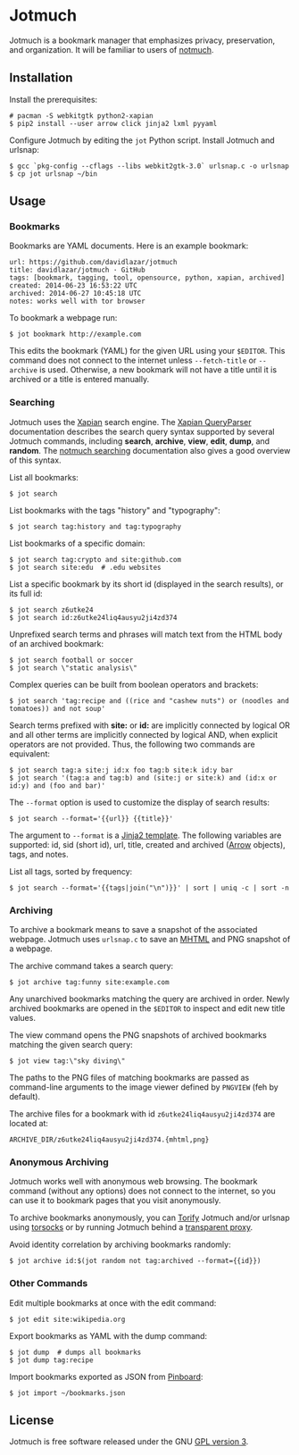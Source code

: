 # Jotmuch

Jotmuch is a bookmark manager that emphasizes privacy, preservation,
and organization.  It will be familiar to users of
[notmuch](http://notmuchmail.org/).


## Installation

Install the prerequisites:

    # pacman -S webkitgtk python2-xapian
    $ pip2 install --user arrow click jinja2 lxml pyyaml

Configure Jotmuch by editing the `jot` Python script.
Install Jotmuch and urlsnap:

    $ gcc `pkg-config --cflags --libs webkit2gtk-3.0` urlsnap.c -o urlsnap
    $ cp jot urlsnap ~/bin


## Usage

### Bookmarks

Bookmarks are YAML documents.  Here is an example bookmark:

    url: https://github.com/davidlazar/jotmuch
    title: davidlazar/jotmuch · GitHub
    tags: [bookmark, tagging, tool, opensource, python, xapian, archived]
    created: 2014-06-23 16:53:22 UTC
    archived: 2014-06-27 10:45:18 UTC
    notes: works well with tor browser

To bookmark a webpage run:

    $ jot bookmark http://example.com

This edits the bookmark (YAML) for the given URL using your `$EDITOR`.
This command does not connect to the internet unless `--fetch-title` or
`--archive` is used.  Otherwise, a new bookmark will not have a title
until it is archived or a title is entered manually.


### Searching

Jotmuch uses the [Xapian](http://xapian.org) search engine.
The [Xapian QueryParser](http://xapian.org/docs/queryparser.html)
documentation describes the search query syntax supported by several
Jotmuch commands, including **search**, **archive**, **view**, **edit**,
**dump**, and **random**. The [notmuch searching](http://notmuchmail.org/searching/)
documentation also gives a good overview of this syntax.

List all bookmarks:

    $ jot search

List bookmarks with the tags "history" and "typography":

    $ jot search tag:history and tag:typography

List bookmarks of a specific domain:

    $ jot search tag:crypto and site:github.com
    $ jot search site:edu  # .edu websites

List a specific bookmark by its short id (displayed in the search results),
or its full id:

    $ jot search z6utke24
    $ jot search id:z6utke24liq4ausyu2ji4zd374

Unprefixed search terms and phrases will match text from the HTML body
of an archived bookmark:

    $ jot search football or soccer
    $ jot search \"static analysis\"

Complex queries can be built from boolean operators and brackets:

    $ jot search 'tag:recipe and ((rice and "cashew nuts") or (noodles and tomatoes)) and not soup'

Search terms prefixed with **site:** or **id:** are implicitly connected by
logical OR and all other terms are implicitly connected by logical AND, when
explicit operators are not provided.  Thus, the following two commands are
equivalent:

    $ jot search tag:a site:j id:x foo tag:b site:k id:y bar
    $ jot search '(tag:a and tag:b) and (site:j or site:k) and (id:x or id:y) and (foo and bar)'

The `--format` option is used to customize the display of search results:

    $ jot search --format='{{url}} {{title}}'

The argument to `--format` is a [Jinja2 template](http://jinja.pocoo.org/docs/templates/).
The following variables are supported: id, sid (short id), url, title,
created and archived ([Arrow](http://crsmithdev.com/arrow/) objects),
tags, and notes.

List all tags, sorted by frequency:

    $ jot search --format='{{tags|join("\n")}}' | sort | uniq -c | sort -n


### Archiving

To archive a bookmark means to save a snapshot of the associated webpage.
Jotmuch uses `urlsnap.c` to save an [MHTML](https://en.wikipedia.org/wiki/MHTML)
and PNG snapshot of a webpage.

The archive command takes a search query:

    $ jot archive tag:funny site:example.com

Any unarchived bookmarks matching the query are archived in order.
Newly archived bookmarks are opened in the `$EDITOR` to inspect and edit
new title values.

The view command opens the PNG snapshots of archived bookmarks matching
the given search query:

    $ jot view tag:\"sky diving\"

The paths to the PNG files of matching bookmarks are passed as command-line
arguments to the image viewer defined by `PNGVIEW` (feh by default).

The archive files for a bookmark with id `z6utke24liq4ausyu2ji4zd374`
are located at:

    ARCHIVE_DIR/z6utke24liq4ausyu2ji4zd374.{mhtml,png}


### Anonymous Archiving

Jotmuch works well with anonymous web browsing.
The bookmark command (without any options) does not connect to the internet,
so you can use it to bookmark pages that you visit anonymously.

To archive bookmarks anonymously, you can
[Torify](https://trac.torproject.org/projects/tor/wiki/doc/TorifyHOWTO)
Jotmuch and/or urlsnap using [torsocks](https://code.google.com/p/torsocks/)
or by running Jotmuch behind a
[transparent proxy](https://trac.torproject.org/projects/tor/wiki/doc/TransparentProxy).

Avoid identity correlation by archiving bookmarks randomly:

    $ jot archive id:$(jot random not tag:archived --format={{id}})


### Other Commands

Edit multiple bookmarks at once with the edit command:

    $ jot edit site:wikipedia.org

Export bookmarks as YAML with the dump command:

    $ jot dump  # dumps all bookmarks
    $ jot dump tag:recipe

Import bookmarks exported as JSON from [Pinboard](https://pinboard.in/):

    $ jot import ~/bookmarks.json


## License

Jotmuch is free software released under the
GNU [GPL version 3](http://www.fsf.org/licensing/licenses/gpl.html).
